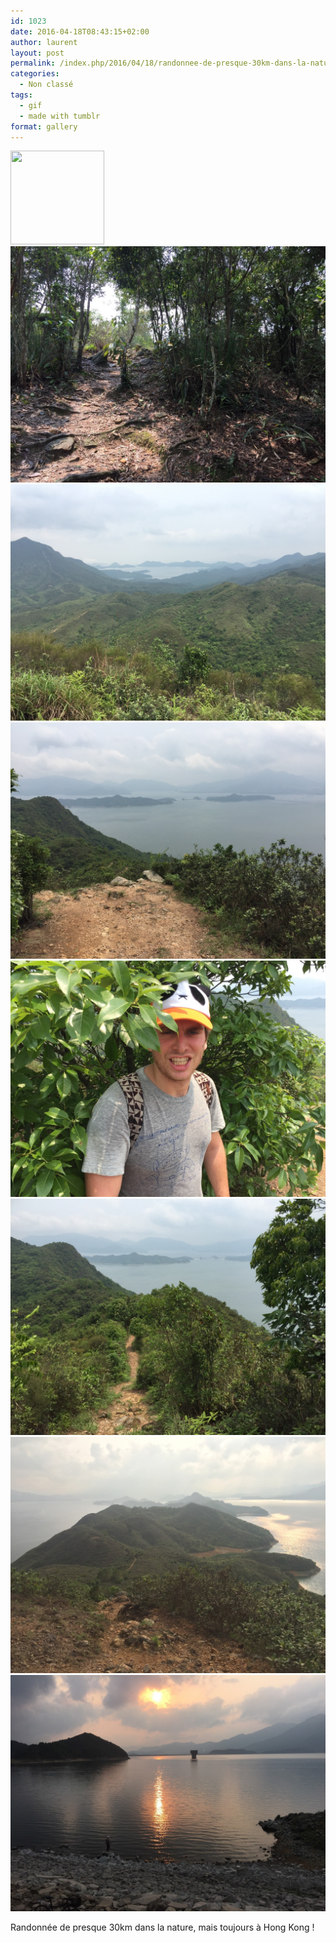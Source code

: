 ```yaml
---
id: 1023
date: 2016-04-18T08:43:15+02:00
author: laurent
layout: post
permalink: /index.php/2016/04/18/randonnee-de-presque-30km-dans-la-nature-mais/
categories:
  - Non classé
tags:
  - gif
  - made with tumblr
format: gallery
---
```

  <div class='gallery-icon landscape'>
    <a href='https://wp.ghirardotti.fr/index.php/2016/04/18/randonnee-de-presque-30km-dans-la-nature-mais/attachment/1024/'><img width="150" height="150" src="/wp-content/uploads/2016/04/tumblr_o5tmwg6nVI1uuvt0bo1_400-150x150.gif" class="attachment-thumbnail size-thumbnail" alt="" /></a>
  </div>
  
<img src="/images/2016/04/tumblr_o5tmwg6nVI1uuvt0bo2_1280.jpg" />
<img src="/images/2016/04/tumblr_o5tmwg6nVI1uuvt0bo3_1280.jpg" />
<img src="/images/2016/04/tumblr_o5tmwg6nVI1uuvt0bo4_1280.jpg" />
<img src="/images/2016/04/tumblr_o5tmwg6nVI1uuvt0bo5_1280.jpg" />
<img src="/images/2016/04/tumblr_o5tmwg6nVI1uuvt0bo6_1280.jpg" />
<img src="/images/2016/04/tumblr_o5tmwg6nVI1uuvt0bo7_1280.jpg" />
<img src="/images/2016/04/tumblr_o5tmwg6nVI1uuvt0bo8_1280.jpg" />

Randonnée de presque 30km dans la nature, mais toujours à Hong Kong !